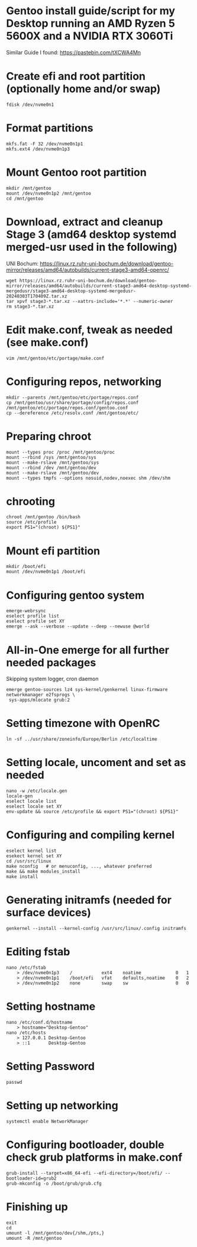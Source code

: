 # Gentoo install guide/script for my Desktop running an AMD Ryzen 5 5600X and a NVIDIA RTX 3060Ti
Similar Guide I found: https://pastebin.com/tXCWA4Mn 

# Create efi and root partition (optionally home and/or swap)
```fdisk /dev/nvme0n1```

# Format partitions
```
mkfs.fat -F 32 /dev/nvme0n1p1
mkfs.ext4 /dev/nvme0n1p3
```

# Mount Gentoo root partition
```
mkdir /mnt/gentoo
mount /dev/nvme0n1p2 /mnt/gentoo
cd /mnt/gentoo
```

# Download, extract and cleanup Stage 3 (amd64 desktop systemd merged-usr used in the following)
UNI Bochum: https://linux.rz.ruhr-uni-bochum.de/download/gentoo-mirror/releases/amd64/autobuilds/current-stage3-amd64-openrc/
```
wget https://linux.rz.ruhr-uni-bochum.de/download/gentoo-mirror/releases/amd64/autobuilds/current-stage3-amd64-desktop-systemd-mergedusr/stage3-amd64-desktop-systemd-mergedusr-20240303T170409Z.tar.xz
tar xpvf stage3-*.tar.xz --xattrs-include='*.*' --numeric-owner
rm stage3-*.tar.xz
```

# Edit make.conf, tweak as needed (see make.conf)
```
vim /mnt/gentoo/etc/portage/make.conf
```

# Configuring repos, networking
```
mkdir --parents /mnt/gentoo/etc/portage/repos.conf
cp /mnt/gentoo/usr/share/portage/config/repos.conf /mnt/gentoo/etc/portage/repos.conf/gentoo.conf
cp --dereference /etc/resolv.conf /mnt/gentoo/etc/
```

# Preparing chroot
```
mount --types proc /proc /mnt/gentoo/proc
mount --rbind /sys /mnt/gentoo/sys
mount --make-rslave /mnt/gentoo/sys
mount --rbind /dev /mnt/gentoo/dev
mount --make-rslave /mnt/gentoo/dev
mount --types tmpfs --options nosuid,nodev,noexec shm /dev/shm
```

# chrooting
```
chroot /mnt/gentoo /bin/bash
source /etc/profile
export PS1="(chroot) ${PS1}"
```

# Mount efi partition
```
mkdir /boot/efi
mount /dev/nvme0n1p1 /boot/efi
```

# Configuring gentoo system
```
emerge-webrsync
eselect profile list
eselect profile set XY
emerge --ask --verbose --update --deep --newuse @world
```

# All-in-One emerge for all further needed packages
Skipping system logger, cron daemon
```
emerge gentoo-sources lz4 sys-kernel/genkernel linux-firmware networkmanager e2fsprogs \
 sys-apps/mlocate grub:2
```

# Setting timezone with OpenRC
```
ln -sf ../usr/share/zoneinfo/Europe/Berlin /etc/localtime
```

# Setting locale, uncoment and set as needed
```
nano -w /etc/locale.gen
locale-gen
eselect locale list
eselect locale set XY
env-update && source /etc/profile && export PS1="(chroot) ${PS1}"
```

# Configuring and compiling kernel
```
eselect kernel list
esekect kernel set XY
cd /usr/src/linux
make nconfig   # or menuconfig, ..., whatever preferred
make && make modules_install
make install
```

# Generating initramfs (needed for surface devices)
```
genkernel --install --kernel-config /usr/src/linux/.config initramfs
```

# Editing fstab
```
nano /etc/fstab
    > /dev/nvme0n1p3    /           ext4    noatime             0   1
    > /dev/nvme0n1p1    /boot/efi   vfat    defaults,noatime    0   2
    > /dev/nvme0n1p2    none        swap    sw                  0   0
```

# Setting hostname
```
nano /etc/conf.d/hostname
    > hostname="Desktop-Gentoo"
nano /etc/hosts
    > 127.0.0.1 Desktop-Gentoo
    > ::1       Desktop-Gentoo
```

# Setting Password
```
passwd
```

# Setting up networking 
```
systemctl enable NetworkManager
```

# Configuring bootloader, double check grub platforms in make.conf
```
grub-install --target=x86_64-efi --efi-directory=/boot/efi/ --bootloader-id=grub2
grub-mkconfig -o /boot/grub/grub.cfg
```

# Finishing up
```
exit
cd
umount -l /mnt/gentoo/dev{/shm,/pts,}
umount -R /mnt/gentoo
```